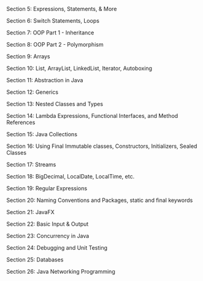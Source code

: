Section 5: Expressions, Statements, & More

Section 6: Switch Statements, Loops

Section 7: OOP Part 1 - Inheritance

Section 8: OOP Part 2 - Polymorphism 

Section 9: Arrays

Section 10: List, ArrayList, LinkedList, Iterator, Autoboxing

Section 11: Abstraction in Java

Section 12: Generics

Section 13: Nested Classes and Types

Section 14: Lambda Expressions, Functional Interfaces, and Method References

Section 15: Java Collections

Section 16: Using Final Immutable classes, Constructors, Initializers, Sealed Classes

Section 17: Streams

Section 18: BigDecimal, LocalDate, LocalTime, etc.

Section 19: Regular Expressions

Section 20: Naming Conventions and Packages, static and final keywords

Section 21: JavaFX

Section 22: Basic Input & Output

Section 23: Concurrency in Java

Section 24: Debugging and Unit Testing

Section 25: Databases

Section 26: Java Networking Programming
